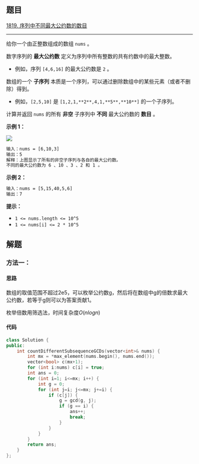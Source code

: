 ## 题目

[1819. 序列中不同最大公约数的数目](https://leetcode.cn/problems/number-of-different-subsequences-gcds/)

---

给你一个由正整数组成的数组 `nums` 。

数字序列的 **最大公约数** 定义为序列中所有整数的共有约数中的最大整数。

-   例如，序列 `[4,6,16]` 的最大公约数是 `2` 。

数组的一个 **子序列** 本质是一个序列，可以通过删除数组中的某些元素（或者不删除）得到。

-   例如，`[2,5,10]` 是 `[1,2,1,**2**,4,1,**5**,**10**]` 的一个子序列。

计算并返回 `nums` 的所有 **非空** 子序列中 **不同** 最大公约数的 **数目** 。

  

**示例 1：**

![](https://assets.leetcode-cn.com/aliyun-lc-upload/uploads/2021/04/03/image-1.png)
```txt
输入：nums = [6,10,3]
输出：5
解释：上图显示了所有的非空子序列与各自的最大公约数。
不同的最大公约数为 6 、10 、3 、2 和 1 。
```

**示例 2：**

```txt
输入：nums = [5,15,40,5,6]
输出：7
```
  

**提示：**

-   `1 <= nums.length <= 10^5`
-   `1 <= nums[i] <= 2 * 10^5`

  

## 解题

### 方法一：

#### 思路

数组的取值范围不超过2e5，可以枚举公约数g，然后将在数组中g的倍数求最大公约数，若等于g则可以为答案贡献1。

枚举倍数用筛选法，时间复杂度$O(nlogn)$

#### 代码

```cpp
class Solution {
public:
    int countDifferentSubsequenceGCDs(vector<int>& nums) {
        int mx = *max_element(nums.begin(), nums.end());
        vector<bool> c(mx+1);
        for (int i:nums) c[i] = true;
        int ans = 0;
        for (int i=1; i<=mx; i++) {
            int g = 0;
            for (int j=i; j<=mx; j+=i) {
                if (c[j]) {
                    g = gcd(g, j);
                    if (g == i) {
                        ans++;
                        break;
                    }
                }
            }
        }
        return ans;
    }
};
```
